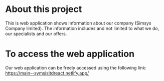 # About this project

This is web application shows information about our company (Simsys Company limited). The information includes and not limited to what we do, our specialists and our offers.

# To access the web application

Our web application can be freely accessed using the following link:
https://main--symsisltdreact.netlify.app/
